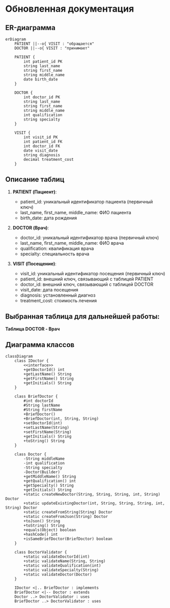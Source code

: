 # Обновленная документация

## ER-диаграмма

```mermaid
erDiagram
    PATIENT ||--o{ VISIT : "обращается"
    DOCTOR ||--o{ VISIT : "принимает"

    PATIENT {
        int patient_id PK
        string last_name
        string first_name
        string middle_name
        date birth_date
    }

    DOCTOR {
        int doctor_id PK
        string last_name
        string first_name
        string middle_name
        int qualification
        string specialty
    }

    VISIT {
        int visit_id PK
        int patient_id FK
        int doctor_id FK
        date visit_date
        string diagnosis
        decimal treatment_cost
    }
```

## Описание таблиц

1. **PATIENT (Пациент)**:
   - patient_id: уникальный идентификатор пациента (первичный ключ)
   - last_name, first_name, middle_name: ФИО пациента
   - birth_date: дата рождения

2. **DOCTOR (Врач)**:
   - doctor_id: уникальный идентификатор врача (первичный ключ)
   - last_name, first_name, middle_name: ФИО врача
   - qualification: квалификация врача
   - specialty: специальность врача

3. **VISIT (Посещение)**:
   - visit_id: уникальный идентификатор посещения (первичный ключ)
   - patient_id: внешний ключ, связывающий с таблицей PATIENT
   - doctor_id: внешний ключ, связывающий с таблицей DOCTOR
   - visit_date: дата посещения
   - diagnosis: установленный диагноз
   - treatment_cost: стоимость лечения

## Выбранная таблица для дальнейшей работы:
**Таблица DOCTOR - Врач**

## Диаграмма классов
```mermaid
classDiagram
    class IDoctor {
        <<interface>>
        +getDoctorId() int
        +getLastName() String
        +getFirstName() String
        +getInitials() String
    }

    class BriefDoctor {
        #int doctorId
        #String lastName
        #String firstName
        +BriefDoctor()
        +BriefDoctor(int, String, String)
        +setDoctorId(int)
        +setLastName(String)
        +setFirstName(String)
        +getInitials() String
        +toString() String
    }

    class Doctor {
        -String middleName
        -int qualification
        -String specialty
        -Doctor(Builder)
        +getMiddleName() String
        +getQualification() int
        +getSpecialty() String
        +getInitials() String
        +static createNewDoctor(String, String, String, int, String) Doctor
        +static updateExistingDoctor(int, String, String, String, int, String) Doctor
        +static createFromString(String) Doctor
        +static createFromJson(String) Doctor
        +toJson() String
        +toString() String
        +equals(Object) boolean
        +hashCode() int
        +isSameBriefDoctor(BriefDoctor) boolean
    }

    class DoctorValidator {
        +static validateDoctorId(int)
        +static validateName(String, String)
        +static validateQualification(int)
        +static validateSpecialty(String)
        +static validateDoctor(Doctor)
    }

    IDoctor <|.. BriefDoctor : implements
    BriefDoctor <|-- Doctor : extends
    Doctor ..> DoctorValidator : uses
    BriefDoctor ..> DoctorValidator : uses
```
